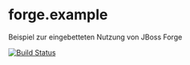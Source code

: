 # forge.example
Beispiel zur eingebetteten Nutzung von JBoss Forge

[![Build Status](https://travis-ci.org/FunThomas424242/forge.example.svg?branch=master)](https://travis-ci.org/FunThomas424242/forge.example)
